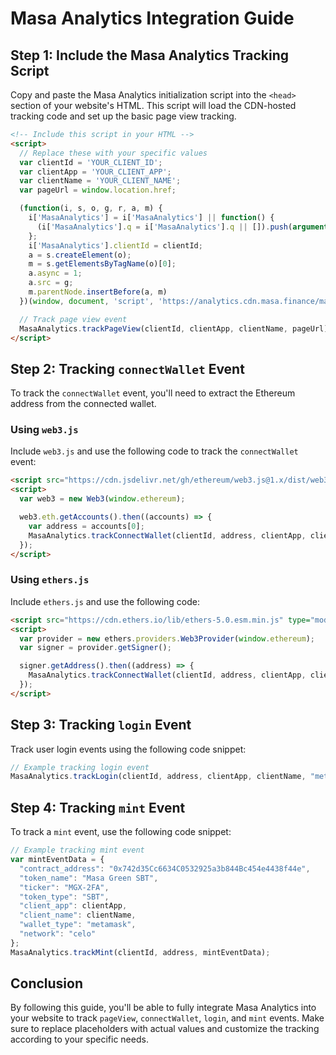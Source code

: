 # Masa Analytics Integration Guide

## Step 1: Include the Masa Analytics Tracking Script

Copy and paste the Masa Analytics initialization script into the `<head>` section of your website's HTML. This script will load the CDN-hosted tracking code and set up the basic page view tracking.

```html
<!-- Include this script in your HTML -->
<script>
  // Replace these with your specific values
  var clientId = 'YOUR_CLIENT_ID';
  var clientApp = 'YOUR_CLIENT_APP';
  var clientName = 'YOUR_CLIENT_NAME';
  var pageUrl = window.location.href;

  (function(i, s, o, g, r, a, m) {
    i['MasaAnalytics'] = i['MasaAnalytics'] || function() {
      (i['MasaAnalytics'].q = i['MasaAnalytics'].q || []).push(arguments)
    };
    i['MasaAnalytics'].clientId = clientId;
    a = s.createElement(o);
    m = s.getElementsByTagName(o)[0];
    a.async = 1;
    a.src = g;
    m.parentNode.insertBefore(a, m)
  })(window, document, 'script', 'https://analytics.cdn.masa.finance/masa-analytics.js');

  // Track page view event
  MasaAnalytics.trackPageView(clientId, clientApp, clientName, pageUrl);
</script>
```

## Step 2: Tracking `connectWallet` Event

To track the `connectWallet` event, you'll need to extract the Ethereum address from the connected wallet.

### Using `web3.js`

Include `web3.js` and use the following code to track the `connectWallet` event:

```html
<script src="https://cdn.jsdelivr.net/gh/ethereum/web3.js@1.x/dist/web3.min.js"></script>
<script>
  var web3 = new Web3(window.ethereum);

  web3.eth.getAccounts().then((accounts) => {
    var address = accounts[0];
    MasaAnalytics.trackConnectWallet(clientId, address, clientApp, clientName, "metamask");
  });
</script>
```

### Using `ethers.js`

Include `ethers.js` and use the following code:

```html
<script src="https://cdn.ethers.io/lib/ethers-5.0.esm.min.js" type="module"></script>
<script>
  var provider = new ethers.providers.Web3Provider(window.ethereum);
  var signer = provider.getSigner();

  signer.getAddress().then((address) => {
    MasaAnalytics.trackConnectWallet(clientId, address, clientApp, clientName, "metamask");
  });
</script>
```

## Step 3: Tracking `login` Event

Track user login events using the following code snippet:

```javascript
// Example tracking login event
MasaAnalytics.trackLogin(clientId, address, clientApp, clientName, "metamask", "celo");
```

## Step 4: Tracking `mint` Event

To track a `mint` event, use the following code snippet:

```javascript
// Example tracking mint event
var mintEventData = {
  "contract_address": "0x742d35Cc6634C0532925a3b844Bc454e4438f44e",
  "token_name": "Masa Green SBT",
  "ticker": "MGX-2FA",
  "token_type": "SBT",
  "client_app": clientApp,
  "client_name": clientName,
  "wallet_type": "metamask",
  "network": "celo"
};
MasaAnalytics.trackMint(clientId, address, mintEventData);
```

## Conclusion

By following this guide, you'll be able to fully integrate Masa Analytics into your website to track `pageView`, `connectWallet`, `login`, and `mint` events. Make sure to replace placeholders with actual values and customize the tracking according to your specific needs.